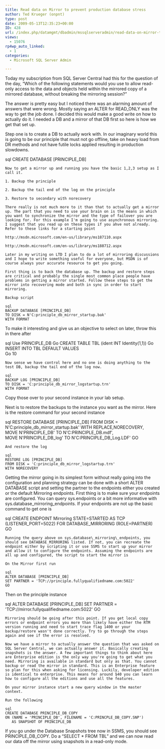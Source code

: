 ```yaml
---
title: Read data on Mirror to prevent production database stress
author: Ted Krueger (onpnt)
type: post
date: 2009-05-13T12:35:23+00:00
ID: 428
url: /index.php/datamgmt/dbadmin/mssqlserveradmin/read-data-on-mirror-to-prevent-productio/
views:
  - 15076
rp4wp_auto_linked:
  - 1
categories:
  - Microsoft SQL Server Admin

---
```

Today my subscription from SQL Server Central had this for the question of the day, “Which of the following statements would you use to allow read-only access to the data and objects held within the mirrored copy of a mirrored database, without breaking the mirroring session?”

The answer is pretty easy but I noticed there was an alarming amount of answers that were wrong. Mostly saying an ALTER for READ_ONLY was the way to get the job done. I decided this would make a good write on how to actually do it. I needed a DB and a mirror of that DB first so here is how we get that set up.

Step one is to create a DB to actually work with. In our imaginary world this is going to be our principle that must not go offline, take on heavy load from DR methods and not have futile locks applied resulting in production slowdowns.

sql
CREATE DATABASE [PRINCIPLE_DB] 
```
Now to get a mirror up and running you have the basic 1,2,3 setup as I call it.

1. Backup the principle
  
2. Backup the tail end of the log on the principle
  
3. Restore to secondary with norecovery

There really is not much more to it than that to actually get a mirror up. The part that you need to use your brain on is the means in which you want to synchronize the mirror and the type of failover you are looking for. For this example I'm going to use asynchronous mirroring. I suggest that you read up on these types if you ahve not already. Refer to these links for a starting point 

http://msdn.microsoft.com/en-us/library/ms187110.aspx
  
http://msdn.microsoft.com/en-us/library/ms188712.aspx

Later in my writing on LTD I plan to do a lot of mirroring discussions and I hope to write something useful for everyone, but MSDN is of course always your accurate resource to get you going. 

First thing is to back the database up. The backup and restore steps are critical and probably the single most common place people have problems in getting a mirror started. Follow these steps to get the mirror into recovering mode and both in sync in order to start mirroring.

Backup script

sql
BACKUP DATABASE [PRINCIPLE_DB] 
TO DISK = N'C:principle_db_mirror_startup.bak' 
WITH FORMAT
```
To make it interesting and give us an objective to select on later, throw this in there after

sql
Use PRINCIPLE_DB
Go
CREATE TABLE TBL (ident INT Identity(1,1))
Go
INSERT INTO TBL
DEFAULT VALUES  
Go 10
```
Now sense we have control here and no one is doing anything to the test DB, backup the tail end of the log now.

sql
BACKUP LOG [PRINCIPLE_DB] 
TO DISK = 'C:principle_db_mirror_logstartup.trn' 
WITH FORMAT
```
Copy those over to your second instance in your lab setup.
  
Next is to restore the backups to the instance you want as the mirror. Here is the restore command for your second instance

sql
RESTORE DATABASE [PRINCIPLE_DB] FROM  DISK = N'C:principle_db_mirror_startup.bak' 
WITH  REPLACE,NORECOVERY,  
MOVE N'PRINCIPLE_DB' TO N'C:PRINCIPLE_DB.mdf',  
MOVE N'PRINCIPLE_DB_log' TO N'C:PRINCIPLE_DB_Log.LDF'
GO
```
And restore the log

sql
RESTORE LOG [PRINCIPLE_DB] 
FROM DISK = 'C:principle_db_mirror_logstartup.trn' 
WITH NORECOVERY
```
Getting the mirror going in its simplest form without really going into the configuration and planning strategy can be done with a short ALTER DATABASE script and setting the partner to the endpoints either you created or the default Mirroring endpoints. First thing is to make sure your endpoints are configured. You can query sys.endpoints or a bit more informative with sys.database\_mirroring\_endpoints. If your endpoints are not up the basic command to get one is

sql
CREATE ENDPOINT Mirroring
	STATE=STARTED
AS TCP (LISTENER_PORT=5022)
FOR DATABASE_MIRRORING (ROLE=PARTNER)  
GO
```
Running the query above on sys.database\_mirroring\_endpoints, you should see DATABASE_MIRRORING listed. If not, you can recreate the endpoint either by scripting it or use SSMS to start up your mirror and allow it to configure the endpoints. Assuming the endpoints are all up and configured, the script to start the mirror is 

On the Mirror first run

sql
ALTER DATABASE [PRINCIPLE_DB]
SET PARTNER = 'TCP://principle.fullyqualifiedname.com:5022'
GO
```
Then on the principle instance

sql
ALTER DATABASE [PRINCIPLE_DB]
SET PARTNER = 'TCP://mirror.fullyqualifiedname.com:5022'
GO
```
Mirroring should be going after this point. If you get local copy errors or endpoint errors you more than likely have either the RTM version running and need to start trace flag 1400 or your backup/restore wasn't done correctly. Try to go through the steps again and see if the error is resolved.

Now we have a mirror to actually answer the question that was asked on SQL Server Central, we can actually answer it. Basically creating snapshots is the answer. A few important things to think about here are Enterprise edition is the only way you're going to get what you need. Mirroring is available in standard but only as that. You cannot backup or read the mirror in standard. This is an Enterprise feature so plan for this when asking for licensing. Luckily, developer edition is identical to enterprise. This means for around $40 you can learn how to configure all the editions and use all the features.

On your mirror instance start a new query window in the master context.
  
Run the following

sql
CREATE DATABASE PRINCIPLE_DB_COPY
ON (NAME = 'PRINCIPLE_DB', FILENAME = 'C:PRINCPLE_DB_COPY.SNP')
   AS SNAPSHOT OF PRINCIPLE_DB
```
If you go under the Database Snapshots tree now in SSMS, you should see PRINCIPLE\_DB\_COPY. Do a “SELECT * FROM TBL” and we can now read our data off the mirror using snapshots in a read-only mode.